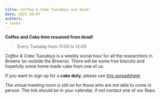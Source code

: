 ```yaml
---
title: Coffee & Cake Tuesdays are back!
date: 2021-10-07
authors:
- lenka
---
```


**Coffee and Cake time resumed from dead!**

> Every Tuesday from 11:00 to 12:00

*Coffee & Cake Tuesdays* is a weekly social hour for all the researchers in Browns (or outside the Browns). 
There will be some free biscuits and hopefully some home made cake from one of us.



If you want to sign up for a **cake duty**, please use [this spreadsheet](https://uob.sharepoint.com/:x:/t/grp-ggy-postgrad/ERpGOEU8bsNOgFEL_gkSDFQBhTp-nPSF-29pjQR5PxuYRg?e=MgeAIq)



The virtual meeting room is still on for those who are not able to come in person. The link should be in your calendar, if not contact one of our Reps.